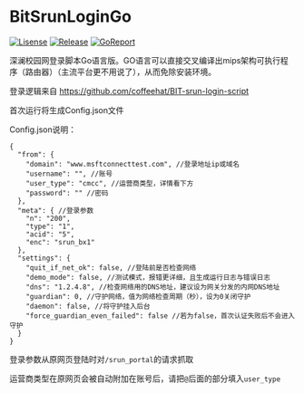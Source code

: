 # BitSrunLoginGo

[![Lisense](https://img.shields.io/github/license/Mmx233/BitSrunLoginGo)](https://github.com/Mmx233/BitSrunLoginGo/blob/main/LICENSE)
[![Release](https://img.shields.io/github/v/release/Mmx233/BitSrunLoginGo?color=blueviolet&include_prereleases)](https://github.com/Mmx233/BitSrunLoginGo/releases)
[![GoReport](https://goreportcard.com/badge/github.com/Mmx233/BitSrunLoginGo)](https://goreportcard.com/report/github.com/Mmx233/BitSrunLoginGo)

深澜校园网登录脚本Go语言版。GO语言可以直接交叉编译出mips架构可执行程序（路由器）（主流平台更不用说了），从而免除安装环境。

登录逻辑来自 https://github.com/coffeehat/BIT-srun-login-script

首次运行将生成Config.json文件

Config.json说明：

```json5
{
  "from": {
    "domain": "www.msftconnecttest.com", //登录地址ip或域名
    "username": "", //账号
    "user_type": "cmcc", //运营商类型，详情看下方
    "password": "" //密码
  },
  "meta": { //登录参数
    "n": "200",
    "type": "1",
    "acid": "5",
    "enc": "srun_bx1"
  },
  "settings": {
    "quit_if_net_ok": false, //登陆前是否检查网络
    "demo_mode": false, //测试模式，报错更详细，且生成运行日志与错误日志
    "dns": "1.2.4.8", //检查网络用的DNS地址，建议设为网关分发的内网DNS地址
    "guardian": 0, //守护网络，值为网络检查周期（秒），设为0关闭守护
    "daemon": false, //将守护挂入后台
    "force_guardian_even_failed": false //若为false，首次认证失败后不会进入守护
  }
}
```

登录参数从原网页登陆时对`/srun_portal`的请求抓取

运营商类型在原网页会被自动附加在账号后，请把`@`后面的部分填入`user_type`
